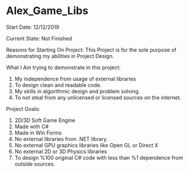 # Alex_Game_Libs


Start Date:
12/12/2019

Current State:
Not Finished

Reasons for Starting On Project:
This Project is for the sole purpose of demonstrating my abilities in Project Design. 

What I Am trying to demonstrate in this project:
1. My independence from usage of external libraries 
2. To design clean and readable code. 
3. My skills in algorithmic design and problem solving. 
4. To not steal from any unlicensed or licensed sources on the internet. 


Project Goals:
1. 2D/3D Soft Game Engine
2. Made with C#
3. Made in Win Forms
4. No external libraries from .NET library.
5. No external GPU graphics libraries like Open GL or Direct X
6. No external 2D or 3D Physics libraries
7. To design %100 original C# code with less than %1 dependence from outside sources.



